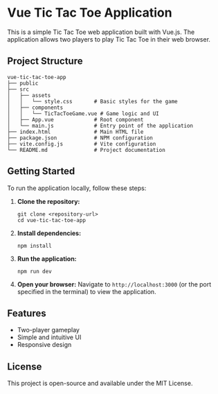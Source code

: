 # Vue Tic Tac Toe Application

This is a simple Tic Tac Toe web application built with Vue.js. The application allows two players to play Tic Tac Toe in their web browser.

## Project Structure

```
vue-tic-tac-toe-app
├── public
├── src
│   ├── assets
│   │   └── style.css       # Basic styles for the game
│   ├── components
│   │   └── TicTacToeGame.vue # Game logic and UI
│   ├── App.vue             # Root component
│   └── main.js             # Entry point of the application
├── index.html              # Main HTML file
├── package.json            # NPM configuration
├── vite.config.js          # Vite configuration
└── README.md               # Project documentation
```

## Getting Started

To run the application locally, follow these steps:

1. **Clone the repository:**
   ```
   git clone <repository-url>
   cd vue-tic-tac-toe-app
   ```

2. **Install dependencies:**
   ```
   npm install
   ```

3. **Run the application:**
   ```
   npm run dev
   ```

4. **Open your browser:**
   Navigate to `http://localhost:3000` (or the port specified in the terminal) to view the application.

## Features

- Two-player gameplay
- Simple and intuitive UI
- Responsive design

## License

This project is open-source and available under the MIT License.